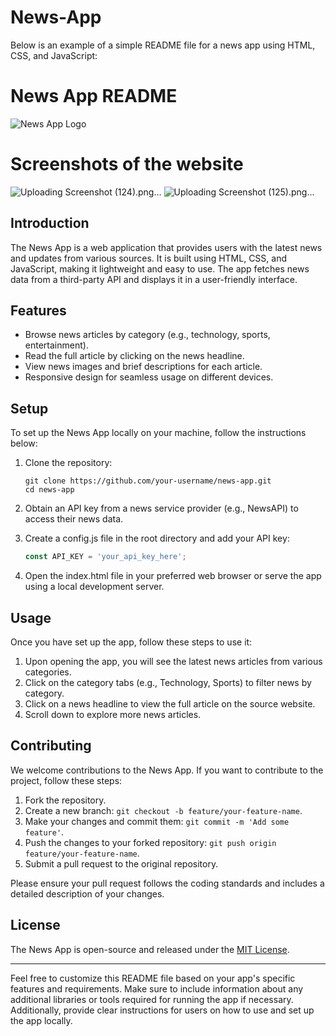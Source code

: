 # News-App
Below is an example of a simple README file for a news app using HTML, CSS, and JavaScript:

# News App README

![News App Logo](![image](https://github.com/SukanyaGhosh6/News-App/assets/78369568/0b418396-33a2-47fd-aab2-a7ab395402b2))

# Screenshots of the website
![Uploading Screenshot (124).png…]()
![Uploading Screenshot (125).png…]()




## Introduction
The News App is a web application that provides users with the latest news and updates from various sources. It is built using HTML, CSS, and JavaScript, making it lightweight and easy to use. The app fetches news data from a third-party API and displays it in a user-friendly interface.

## Features
- Browse news articles by category (e.g., technology, sports, entertainment).
- Read the full article by clicking on the news headline.
- View news images and brief descriptions for each article.
- Responsive design for seamless usage on different devices.



## Setup
To set up the News App locally on your machine, follow the instructions below:

1. Clone the repository:
   ```
   git clone https://github.com/your-username/news-app.git
   cd news-app
   ```

2. Obtain an API key from a news service provider (e.g., NewsAPI) to access their news data.

3. Create a config.js file in the root directory and add your API key:
   ```js
   const API_KEY = 'your_api_key_here';
   ```

4. Open the index.html file in your preferred web browser or serve the app using a local development server.

## Usage
Once you have set up the app, follow these steps to use it:

1. Upon opening the app, you will see the latest news articles from various categories.
2. Click on the category tabs (e.g., Technology, Sports) to filter news by category.
3. Click on a news headline to view the full article on the source website.
4. Scroll down to explore more news articles.

## Contributing
We welcome contributions to the News App. If you want to contribute to the project, follow these steps:

1. Fork the repository.
2. Create a new branch: `git checkout -b feature/your-feature-name`.
3. Make your changes and commit them: `git commit -m 'Add some feature'`.
4. Push the changes to your forked repository: `git push origin feature/your-feature-name`.
5. Submit a pull request to the original repository.

Please ensure your pull request follows the coding standards and includes a detailed description of your changes.

## License
The News App is open-source and released under the [MIT License](LICENSE).

---

Feel free to customize this README file based on your app's specific features and requirements. Make sure to include information about any additional libraries or tools required for running the app if necessary. Additionally, provide clear instructions for users on how to use and set up the app locally.
